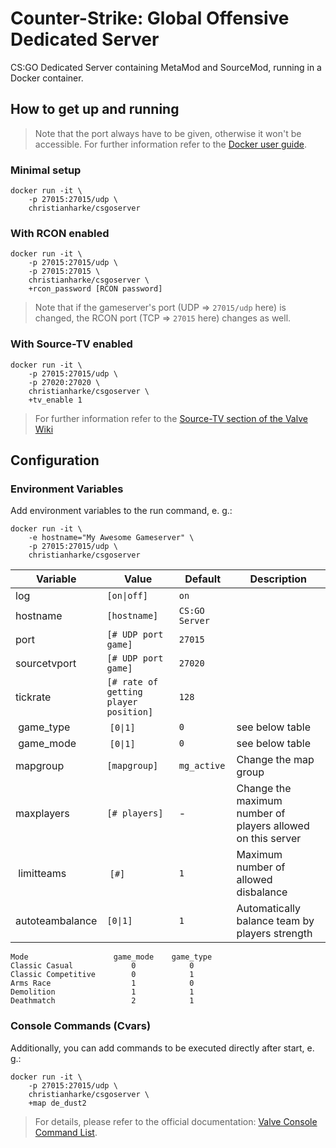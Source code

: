 # Counter-Strike: Global Offensive Dedicated Server

CS:GO Dedicated Server containing MetaMod and SourceMod, running in a Docker container.

## How to get up and running

> Note that the port always have to be given, otherwise it won't be accessible. For further information refer to the [Docker user guide](https://docs.docker.com/v1.8/userguide/dockerlinks/).

### Minimal setup

```
docker run -it \
    -p 27015:27015/udp \
    christianharke/csgoserver
```

### With RCON enabled

```
docker run -it \
    -p 27015:27015/udp \
    -p 27015:27015 \
    christianharke/csgoserver \
    +rcon_password [RCON password]
```

> Note that if the gameserver's port (UDP => `27015/udp` here) is changed, the RCON port (TCP => `27015` here) changes as well.

### With Source-TV enabled

```
docker run -it \
    -p 27015:27015/udp \
    -p 27020:27020 \
    christianharke/csgoserver \
    +tv_enable 1
```

> For further information refer to the [Source-TV section of the Valve Wiki](https://developer.valvesoftware.com/wiki/SourceTV)

## Configuration

### Environment Variables

Add environment variables to the run command, e. g.:

```
docker run -it \
    -e hostname="My Awesome Gameserver" \
    -p 27015:27015/udp \
    christianharke/csgoserver
```

| Variable | Value | Default | Description |
|-|-|-|-|
| log | <code>[on&#124;off]</code> | `on` | |
| hostname | `[hostname]` | `CS:GO Server` | |
| port | `[# UDP port game]` | `27015` | |
| sourcetvport | `[# UDP port game]` | `27020` | |
| tickrate | `[# rate of getting player position]` | `128` | |
| game_type | <code>[0&#124;1]</code> | `0` | see below table |
| game_mode | <code>[0&#124;1]</code> | `0` | see below table |
| mapgroup | `[mapgroup]` | `mg_active` | Change the map group |
| maxplayers | `[# players]` | - | Change the maximum number of players allowed on this server |
| limitteams | `[#]` | `1` | Maximum number of allowed disbalance |
| autoteambalance | <code>[0&#124;1]</code> | `1` | Automatically balance team by players strength |

```
Mode                   game_mode    game_type
Classic Casual             0            0
Classic Competitive        0            1
Arms Race                  1            0
Demolition                 1            1
Deathmatch                 2            1
```

### Console Commands (Cvars)

Additionally, you can add commands to be executed directly after start, e. g.:

```
docker run -it \
    -p 27015:27015/udp \
    christianharke/csgoserver \
    +map de_dust2
```

> For details, please refer to the official documentation: [Valve Console Command List](https://developer.valvesoftware.com/wiki/Console_commands).
